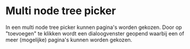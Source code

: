 # Multi node tree picker
In een multi node tree picker kunnen pagina's worden gekozen. Door op "toevoegen" te klikken wordt een dialoogvenster geopend waarbij een of meer (mogelijke) pagina's kunnen worden gekozen. 
<!-- TODO: FOTO -->